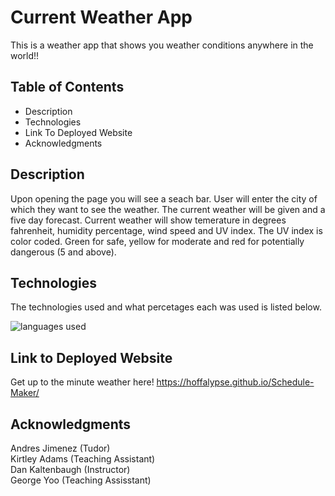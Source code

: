 # Current Weather App
This is a weather app that shows you weather conditions anywhere in the world!!


## Table of Contents
* Description
* Technologies
* Link To Deployed Website
* Acknowledgments


## Description
Upon opening the page you will see a seach bar. User will enter the city of which they want to see the weather. The current weather will be given and a five day forecast. Current weather will show temerature in degrees fahrenheit, humidity percentage, wind speed and UV index. The UV index is color coded. Green for safe, yellow for moderate and red for potentially dangerous (5 and above).


## Technologies
The technologies used and what percetages each was used is listed below.

<img src = "./images/tech.PNG" alt = "languages used">


## Link to Deployed Website 
Get up to the minute weather here!
https://hoffalypse.github.io/Schedule-Maker/


## Acknowledgments
Andres Jimenez (Tudor) <br>
Kirtley Adams (Teaching Assistant) <br>
Dan Kaltenbaugh (Instructor)<br>
George Yoo (Teaching Assisstant)